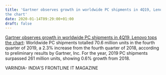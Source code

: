 ```yaml
---
title: 'Gartner observes growth in worldwide PC shipments in 4Q19, Lenovo tops
the chart'
date: 2020-01-14T09:29:00+01:00
draft: false
---
```


[Gartner observes growth in worldwide PC shipments in 4Q19, Lenovo tops the chart](https://varindia.com/news/gartner-observes-growth-in-worldwide-pc-shipments-in-4q19-lenovo-tops-the-chart#.Xh177qAHoT0.blogger): Worldwide PC shipments totalled 70.6 million units in the fourth quarter of 2019, a 2.3% increase from the fourth quarter of 2018, according to preliminary results by Gartner, Inc. For the year, 2019 PC shipments surpassed 261 million units, showing 0.6% growth from 2018.  
  
VARINDIA- INDIA'S FRONTLINE IT MAGAZINE